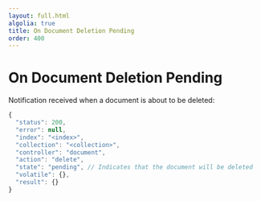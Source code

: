 ```yaml
---
layout: full.html
algolia: true
title: On Document Deletion Pending 
order: 400
---
```


# On Document Deletion Pending 

Notification received when a document is about to be deleted:

```javascript
{
  "status": 200,
  "error": null,
  "index": "<index>",
  "collection": "<collection>",
  "controller": "document",
  "action": "delete",
  "state": "pending", // Indicates that the document will be deleted
  "volatile": {},
  "result": {}
}
```
